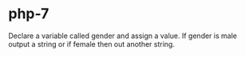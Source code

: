 # php-7
Declare a variable called gender and assign a value. If gender is male output a string or if female then out another string.
